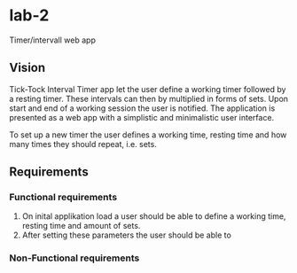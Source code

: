 # lab-2

Timer/intervall web app

## Vision

Tick-Tock Interval Timer app let the user define a working timer followed by a resting timer. These intervals can then by multiplied in forms of sets. Upon start and end of a working session the user is notified. The application is presented as a web app with a simplistic and minimalistic user interface.

To set up a new timer the user defines a working time, resting time and how many times they should repeat, i.e. sets.

## Requirements

### Functional requirements

1. On inital applikation load a user should be able to define a working time, resting time and amount of sets.
2. After setting these parameters the user should be able to

### Non-Functional requirements
